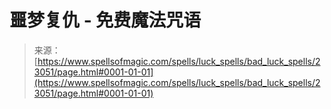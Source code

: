 <!--yml

category: 未分类

date: 2024-06-12 19:07:54

-->

# 噩梦复仇 - 免费魔法咒语

> 来源：[https://www.spellsofmagic.com/spells/luck_spells/bad_luck_spells/23051/page.html#0001-01-01](https://www.spellsofmagic.com/spells/luck_spells/bad_luck_spells/23051/page.html#0001-01-01)
